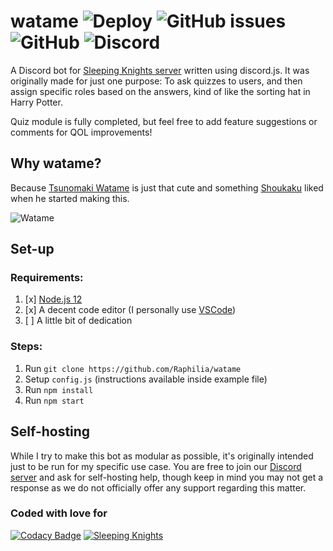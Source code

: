# watame ![Deploy](https://github.com/Raphilia/watame/workflows/Deploy/badge.svg) ![GitHub issues](https://img.shields.io/github/issues/raphilia/watame) ![GitHub](https://img.shields.io/github/license/raphilia/watame) ![Discord](https://img.shields.io/discord/616969119685935162?color=%237289da&label=Chat&logo=discord&logoColor=white)

A Discord bot for [Sleeping Knights server](https://sleepingknights.moe/) written using discord.js. It was originally made for just one purpose: To ask quizzes to users, and then assign specific roles based on the answers, kind of like the sorting hat in Harry Potter.

Quiz module is fully completed, but feel free to add feature suggestions or comments for QOL improvements!

## Why watame?
Because [Tsunomaki Watame](https://www.youtube.com/channel/UCqm3BQLlJfvkTsX_hvm0UmA) is just that cute and something [Shoukaku](https://github.com/Raphilia) liked when he started making this.

![Watame](https://sleepingknights.moe/wp-content/uploads/2020/06/tsunomaki_watame_hololive_drawn_by_saki_saki_paint__984925b956be62b5893eb8489fff5cd7-2-300x300.jpg)

## Set-up
### Requirements:
 1. [x] [Node.js 12](https://nodejs.org/en/download/)
 2. [x] A decent code editor (I personally use [VSCode](https://code.visualstudio.com/))
 3. [ ] A little bit of dedication
 
 ### Steps:
 1. Run `git clone https://github.com/Raphilia/watame`
 2. Setup `config.js` (instructions available inside example file)
 3. Run `npm install` 
 4. Run `npm start`
 
## Self-hosting
While I try to make this bot as modular as possible, it's originally intended just to be run for my specific use case. You are free to join our [Discord server](https://discord.gg/htn3D8p) and ask for self-hosting help, though keep in mind you may not get a response as we do not officially offer any support regarding this matter.

### Coded with love for
[![Codacy Badge](https://api.codacy.com/project/badge/Grade/bead454f28a44ab3bede7d937cc27374)](https://app.codacy.com/manual/Raphilia/watame?utm_source=github.com&utm_medium=referral&utm_content=Raphilia/watame&utm_campaign=Badge_Grade_Dashboard)
[![Sleeping Knights](https://cdn.discordapp.com/attachments/617000930298167326/617011684401479690/sk-title.png)](https://sleepingknights.moe/discord)
